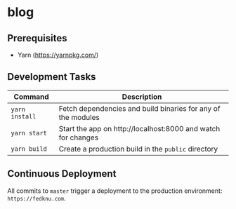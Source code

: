 # blog

## Prerequisites

-   Yarn (https://yarnpkg.com/)

## Development Tasks

| Command        | Description                                                  |
| -------------- | ------------------------------------------------------------ |
| `yarn install` | Fetch dependencies and build binaries for any of the modules |
| `yarn start`   | Start the app on http://localhost:8000 and watch for changes |
| `yarn build`   | Create a production build in the `public` directory          |

## Continuous Deployment

All commits to `master` trigger a deployment to the production environment: `https://fedknu.com`.
